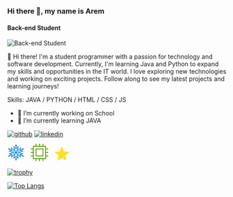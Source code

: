 ### Hi there 👋, my name is Arem
#### Back-end Student
![Back-end Student](https://as1.ftcdn.net/v2/jpg/07/43/38/74/1000_F_743387474_1UC4WITrPmYq0sFbHKRfLO5zziariyP9.jpg)

👋 Hi there! I'm a student programmer with a passion for technology and software development. Currently, I'm learning Java and Python to expand my skills and opportunities in the IT world. I love exploring new technologies and working on exciting projects. Follow along to see my latest projects and learning journeys!

Skills: JAVA / PYTHON / HTML / CSS / JS

- 🔭 I’m currently working on School 
- 🌱 I’m currently learning JAVA 


[<img src='https://cdn.jsdelivr.net/npm/simple-icons@3.0.1/icons/github.svg' alt='github' height='40'>](https://github.com/AC25-C)  [<img src='https://cdn.jsdelivr.net/npm/simple-icons@3.0.1/icons/linkedin.svg' alt='linkedin' height='40'>](https://www.linkedin.com/in/aremcanbaz/)  

<a href='https://archiveprogram.github.com/'><img src='https://raw.githubusercontent.com/acervenky/animated-github-badges/master/assets/acbadge.gif' width='40' height='40'></a> <a href='https://docs.github.com/en/developers'><img src='https://raw.githubusercontent.com/acervenky/animated-github-badges/master/assets/devbadge.gif' width='40' height='40'></a> <a href='https://stars.github.com/'><img src='https://raw.githubusercontent.com/acervenky/animated-github-badges/master/assets/starbadge.gif' width='35' height='35'></a> 

[![trophy](https://github-profile-trophy.vercel.app/?username=AC25-C)](https://github.com/ryo-ma/github-profile-trophy)

[![Top Langs](https://github-readme-stats.vercel.app/api/top-langs/?username=AC25-C)](https://github.com/anuraghazra/github-readme-stats)


